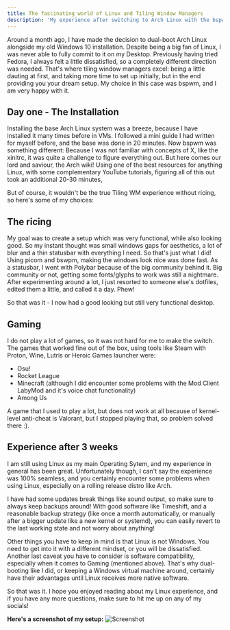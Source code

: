 ```yaml
---
title: The fascinating world of Linux and Tiling Window Managers
description: 'My experience after switching to Arch Linux with the bspwm Tiling WM as my main OS.'
---
```


Around a month ago, I have made the decision to dual-boot Arch Linux alongside my old Windows 10 installation. Despite being a big fan of Linux, I was never able to fully commit to it on my Desktop. Previously having tried Fedora, I always felt a little dissatisfied, so a completely different direction was needed. That's where tiling window managers excel: being a little dauting at first, and taking more time to set up initially, but in the end providing you your dream setup.
My choice in this case was bspwm, and I am very happy with it.


## Day one - The Installation
Installing the base Arch Linux system was a breeze, because I have installed it many times before in VMs. I followed a mini guide I had written for myself before, and the base was done in 20 minutes.
Now bspwm was something different: Because I was not familiar with concepts of X, like the xinitrc, it was quite a challenge to figure everything out. But here comes our lord and saviour, the Arch wiki! Using one of the best resources for anything Linux, with some complementary YouTube tutorials, figuring all of this out took an additional 20-30 minutes,

But of course, it wouldn't be the true Tiling WM experience without ricing, so here's some of my choices:

## The ricing
My goal was to create a setup which was very functional, while also looking good. So my instant thought was small windows gaps for aesthetics, a lot of blur and a thin statusbar with everything I need. So that's just what I did!
Using picom and bswpm, making the windows look nice was done fast. As a statusbar, I went with Polybar because of the big community behind it.
Big community or not, getting some fonts/glyphs to work was still a nightmare. After experimenting around a lot, I just resorted to someone else's dotfiles, edited them a little, and called it a day. Phew!

So that was it - I now had a good looking but still very functional desktop.

## Gaming
I do not play a lot of games, so it was not hard for me to make the switch.
The games that worked fine out of the box, using tools like Steam with Proton, Wine, Lutris or Heroic Games launcher were:
- Osu!
- Rocket League
- Minecraft (although I did encounter some problems with the Mod Client LabyMod and it's voice chat functionality)
- Among Us

A game that I used to play a lot, but does not work at all because of kernel-level anti-cheat is Valorant, but I stopped playing that, so problem solved there :).

## Experience after 3 weeks
I am still using Linux as my main Operating Sytem, and my experience in general has been great. Unfortunately though, I can't say the experience was 100% seamless, and you certainly encounter some problems when using Linux, especially on a rolling release distro like Arch.

I have had some updates break things like sound output, so make sure to always keep backups around! With good software like Timeshift, and a reasonable backup strategy (like once a month automatically, or manually after a bigger update like a new kernel or systemd), you can easily revert to the last working state and not worry about anything!

Other things you have to keep in mind is that Linux is not Windows. You need to get into it with a different mindset, or you will be dissatisfied.
Another last caveat you have to consider is software compatibility, especially when it comes to Gaming (mentioned above). That's why dual-booting like I did, or keeping a Windows virtual machine around, certainly have their advantages until Linux receives more native software.

So that was it. I hope you enjoyed reading about my Linux experience, and if you have any more questions, make sure to hit me up on any of my socials!




**Here's a screenshot of my setup:**
![Screenshot](https://cdn.discordapp.com/attachments/762389860995563546/952947907907178536/unknown.png)